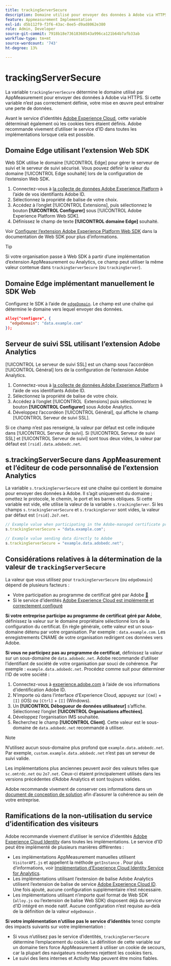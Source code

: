 ```yaml
---
title: trackingServerSecure
description: Domaine utilisé pour envoyer des données à Adobe via HTTPS.
feature: Appmeasurement Implementation
exl-id: d5b112f9-f3f6-43ac-8ee5-d9ad8062e380
role: Admin, Developer
source-git-commit: 7918b18e73618368543a996ca121b64b7afb33ab
workflow-type: tm+mt
source-wordcount: '743'
ht-degree: 13%

---
```


# trackingServerSecure

La variable `trackingServerSecure` détermine le domaine utilisé par AppMeasurement pour envoyer des données à Adobe via HTTPS. Si cette variable n’est pas correctement définie, votre mise en œuvre peut entraîner une perte de données.

Avant le service d’identités [Adobe Experience Cloud](https://experienceleague.adobe.com/fr/docs/id-service/using/home), cette variable déterminait également où les cookies tiers étaient définis. Adobe recommande vivement d’utiliser le service d’ID dans toutes les implémentations lorsque cela est possible.

## Domaine Edge utilisant l’extension Web SDK

Web SDK utilise le domaine [!UICONTROL Edge] pour gérer le serveur de suivi et le serveur de suivi sécurisé. Vous pouvez définir la valeur du domaine [!UICONTROL Edge souhaité] lors de la configuration de l’extension Web SDK.

1. Connectez-vous à [la collecte de données Adobe Experience Platform](https://experience.adobe.com/data-collection) à l’aide de vos identifiants Adobe ID.
1. Sélectionnez la propriété de balise de votre choix.
1. Accédez à l’onglet [!UICONTROL Extensions], puis sélectionnez le bouton **[!UICONTROL Configurer]** sous [!UICONTROL Adobe Experience Platform Web SDK].
1. Définissez le champ de texte **[!UICONTROL domaine Edge]** souhaité.

Voir [Configurer l’extension Adobe Experience Platform Web SDK](https://experienceleague.adobe.com/docs/experience-platform/edge/extension/web-sdk-extension-configuration.html?lang=fr) dans la documentation de Web SDK pour plus d’informations.

>[!TIP]
>
>Si votre organisation passe à Web SDK à partir d’une implémentation d’extension AppMeasurement ou Analytics, ce champ peut utiliser la même valeur contenue dans `trackingServerSecure` (ou `trackingServer`).

## Domaine Edge implémentant manuellement le SDK Web

Configurez le SDK à l’aide de [`edgeDomain`](https://experienceleague.adobe.com/fr/docs/experience-platform/web-sdk/commands/configure/edgedomain). Le champ est une chaîne qui détermine le domaine vers lequel envoyer des données.

```json
alloy("configure", {
  "edgeDomain": "data.example.com"
});
```

## Serveur de suivi SSL utilisant l’extension Adobe Analytics

[!UICONTROL Le serveur de suivi SSL] est un champ sous l’accordéon [!UICONTROL Général] lors de la configuration de l’extension Adobe Analytics.

1. Connectez-vous à [la collecte de données Adobe Experience Platform](https://experience.adobe.com/data-collection) à l’aide de vos identifiants Adobe ID.
1. Sélectionnez la propriété de balise de votre choix.
1. Accédez à l’onglet [!UICONTROL &#x200B; Extensions] puis sélectionnez le bouton **[!UICONTROL Configurer]** sous Adobe Analytics.
1. Développez l’accordéon [!UICONTROL Général], qui affiche le champ [!UICONTROL Serveur de suivi SSL].

Si ce champ n’est pas renseigné, la valeur par défaut est celle indiquée dans [!UICONTROL Serveur de suivi]. Si [!UICONTROL Serveur de suivi SSL] et [!UICONTROL Serveur de suivi] sont tous deux vides, la valeur par défaut est `[rsid].data.adobedc.net`.

## s.trackingServerSecure dans AppMeasurement et l’éditeur de code personnalisé de l’extension Analytics

La variable `s.trackingServerSecure` est une chaîne qui contient le domaine pour envoyer des données à Adobe. Il s’agit uniquement du domaine ; omettez le protocole, le chemin, le port et les barres obliques. Si cette variable est vide, elle utilise la valeur de la variable `s.trackingServer`. Si les champs `s.trackingServerSecure` et `s.trackingServer` sont vides, la valeur par défaut est `[rsid].2o7.net`.

```js
// Example value when participating in the Adobe-managed certificate program
s.trackingServerSecure = "data.example.com";

// Example value sending data directly to Adobe
s.trackingServerSecure = "example.data.adobedc.net";
```

## Considérations relatives à la détermination de la valeur de `trackingServerSecure`

La valeur que vous utilisez pour `trackingServerSecure` (ou `edgeDomain`) dépend de plusieurs facteurs :

* Votre participation au programme de certificat géré par Adobe [&#128279;](https://experienceleague.adobe.com/fr/docs/core-services/interface/data-collection/adobe-managed-cert)
* Si le service d’identités [Adobe Experience Cloud est implémenté et correctement configuré](https://experienceleague.adobe.com/fr/docs/id-service/using/home)

**Si votre entreprise participe au programme de certificat géré par Adobe**, définissez la valeur sur le domaine propriétaire sélectionné lors de la configuration du certificat. En règle générale, cette valeur est un sous-domaine détenu par votre organisation. Par exemple : `data.example.com`. Les enregistrements CNAME de votre organisation redirigent ces données vers Adobe.

**Si vous ne participez pas au programme de certificat**, définissez la valeur sur un sous-domaine de `data.adobedc.net`. Adobe recommande d’utiliser l’identifiant de société de votre organisation par souci de cohérence. Par exemple : `example.data.adobedc.net`. Procédez comme suit pour déterminer l’ID de votre société :

1. Connectez-vous à [experience.adobe.com](https://experience.adobe.com) à l’aide de vos informations d’identification Adobe ID.
1. N’importe où dans l’interface d’Experience Cloud, appuyez sur `[Cmd]` + `[I]` (iOS) ou `[Ctrl]` + `[I]` (Windows).
1. Un **[!UICONTROL Débogueur de données utilisateur]** s’affiche. Sélectionnez l’onglet **[!UICONTROL Organisations affectées]**.
1. Développez l’organisation IMS souhaitée.
1. Recherchez le champ **[!UICONTROL Client]**. Cette valeur est le sous-domaine de `data.adobedc.net` recommandé à utiliser.

>[!NOTE]
>
>N’utilisez aucun sous-domaine plus profond que `example.data.adobedc.net`. Par exemple, `custom.example.data.adobedc.net` n’est pas un serveur de suivi valide.

Les implémentations plus anciennes peuvent avoir des valeurs telles que `sc.omtrdc.net` ou `2o7.net`. Ceux-ci étaient principalement utilisés dans les versions précédentes d’Adobe Analytics et sont toujours valides.

Adobe recommande vivement de conserver ces informations dans un [ document de conception de solution](../../prepare/solution-design.md) afin d’assurer la cohérence au sein de votre entreprise.

## Ramifications de la non-utilisation du service d’identification des visiteurs

Adobe recommande vivement d’utiliser le service d’identités [Adobe Experience Cloud Identity](https://experienceleague.adobe.com/fr/docs/id-service/using/home) dans toutes les implémentations. Le service d’ID peut être implémenté de plusieurs manières différentes :

* Les implémentations AppMeasurement manuelles utilisent `VisitorAPI.js` et appellent la méthode `getInstance` . Pour plus d’informations, voir [Implémentation d’Experience Cloud Identity Service for Analytics](https://experienceleague.adobe.com/fr/docs/id-service/using/implementation/setup-analytics).
* Les implémentations utilisant l’extension de balise Adobe Analytics utilisent l’extension de balise de service [Adobe Experience Cloud ID](https://experienceleague.adobe.com/fr/docs/experience-platform/tags/extensions/client/id-service/overview). Une fois ajouté, aucune configuration supplémentaire n’est nécessaire.
* Les implémentations utilisant n’importe quel format de Web SDK (`alloy.js` ou l’extension de balise Web SDK) disposent déjà du service d’ID intégré en mode natif. Aucune configuration n’est requise au-delà de la définition de la valeur `edgeDomain` .

**Si votre implémentation n’utilise pas le service d’identités** tenez compte des impacts suivants sur votre implémentation :

* Si vous n’utilisez pas le service d’identités, `trackingServerSecure` détermine l’emplacement du cookie. La définition de cette variable sur un domaine tiers force AppMeasurement à utiliser un cookie de secours, car la plupart des navigateurs modernes rejettent les cookies tiers.
* Le suivi des liens internes et Activity Map peuvent être moins fiables.
